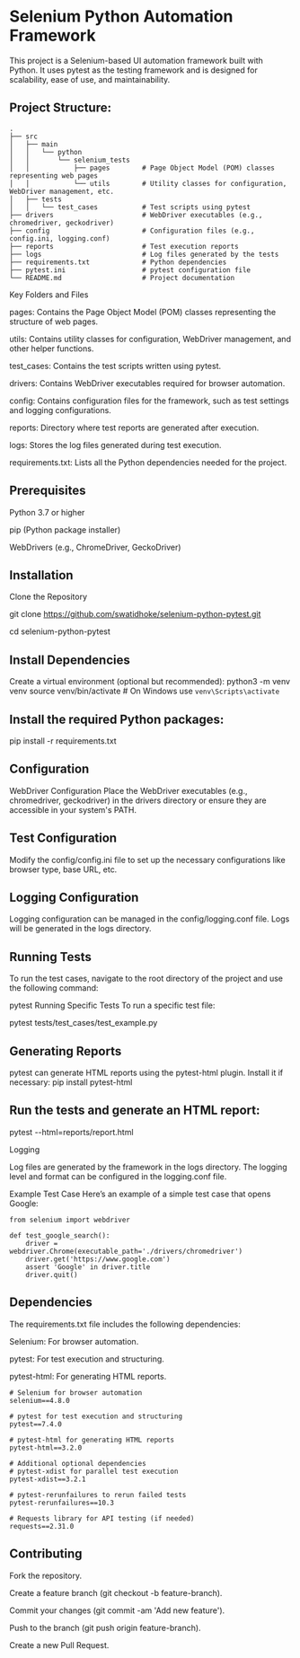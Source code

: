 <h1>Selenium Python Automation Framework</h1>

This project is a Selenium-based UI automation framework built with Python. It uses pytest as the testing framework and is designed for scalability, ease of use, and maintainability.

<h2>Project Structure:</h2>
 
```
.
├── src
│   ├── main
│   │   └── python
│   │       └── selenium_tests
│   │           ├── pages        # Page Object Model (POM) classes representing web pages
│   │           └── utils        # Utility classes for configuration, WebDriver management, etc.
│   ├── tests
│   │   └── test_cases           # Test scripts using pytest
├── drivers                      # WebDriver executables (e.g., chromedriver, geckodriver)
├── config                       # Configuration files (e.g., config.ini, logging.conf)
├── reports                      # Test execution reports
├── logs                         # Log files generated by the tests
├── requirements.txt             # Python dependencies
├── pytest.ini                   # pytest configuration file
└── README.md                    # Project documentation
```

Key Folders and Files

pages: Contains the Page Object Model (POM) classes representing the structure of web pages.

utils: Contains utility classes for configuration, WebDriver management, and other helper functions.

test_cases: Contains the test scripts written using pytest.

drivers: Contains WebDriver executables required for browser automation.

config: Contains configuration files for the framework, such as test settings and logging configurations.

reports: Directory where test reports are generated after execution.

logs: Stores the log files generated during test execution.

requirements.txt: Lists all the Python dependencies needed for the project.

<h2>Prerequisites</h2>
Python 3.7 or higher

pip (Python package installer)

WebDrivers (e.g., ChromeDriver, GeckoDriver)

<h2>Installation</h2>
Clone the Repository

git clone https://github.com/swatidhoke/selenium-python-pytest.git

cd selenium-python-pytest

<h2>Install Dependencies</h2>

Create a virtual environment (optional but recommended):
python3 -m venv venv
source venv/bin/activate  # On Windows use `venv\Scripts\activate`

<h2>Install the required Python packages:</h2>

pip install -r requirements.txt

<h2>Configuration</h2>
WebDriver Configuration
Place the WebDriver executables (e.g., chromedriver, geckodriver) in the drivers directory or ensure they are accessible in your system's PATH.

<h2>Test Configuration</h2>
Modify the config/config.ini file to set up the necessary configurations like browser type, base URL, etc.

<h2>Logging Configuration</h2>
Logging configuration can be managed in the config/logging.conf file. Logs will be generated in the logs directory.

<h2>Running Tests</h2>
To run the test cases, navigate to the root directory of the project and use the following command:

pytest
Running Specific Tests
To run a specific test file:
 
pytest tests/test_cases/test_example.py

<h2>Generating Reports</h2>
pytest can generate HTML reports using the pytest-html plugin. Install it if necessary:
pip install pytest-html

<h2>Run the tests and generate an HTML report:</h2>

pytest --html=reports/report.html

Logging

Log files are generated by the framework in the logs directory. The logging level and format can be configured in the logging.conf file.

Example Test Case
Here’s an example of a simple test case that opens Google:

```
from selenium import webdriver

def test_google_search():
    driver = webdriver.Chrome(executable_path='./drivers/chromedriver')
    driver.get('https://www.google.com')
    assert 'Google' in driver.title
    driver.quit()

```
<h2>Dependencies</h2>
The requirements.txt file includes the following dependencies:

Selenium: For browser automation.

pytest: For test execution and structuring.

pytest-html: For generating HTML reports.
```
# Selenium for browser automation
selenium==4.8.0

# pytest for test execution and structuring
pytest==7.4.0

# pytest-html for generating HTML reports
pytest-html==3.2.0

# Additional optional dependencies
# pytest-xdist for parallel test execution
pytest-xdist==3.2.1

# pytest-rerunfailures to rerun failed tests
pytest-rerunfailures==10.3

# Requests library for API testing (if needed)
requests==2.31.0
```

<h2>Contributing</h2>

Fork the repository.

Create a feature branch (git checkout -b feature-branch).

Commit your changes (git commit -am 'Add new feature').

Push to the branch (git push origin feature-branch).

Create a new Pull Request.
